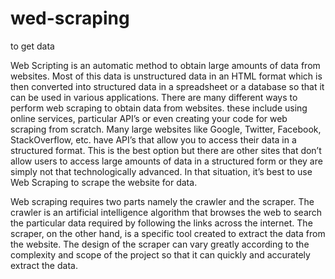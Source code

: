 # wed-scraping
to get data

Web Scripting is an automatic method to obtain large amounts of data from websites. Most of this data is unstructured data in an HTML format which is then converted into structured data in a spreadsheet or a database so that it can be used in various applications. There are many different ways to perform web scraping to obtain data from websites. these include using online services, particular API’s or even creating your code for web scraping from scratch. Many large websites like Google, Twitter, Facebook, StackOverflow, etc. have API’s that allow you to access their data in a structured format. This is the best option but there are other sites that don’t allow users to access large amounts of data in a structured form or they are simply not that technologically advanced. In that situation, it’s best to use Web Scraping to scrape the website for data.

Web scraping requires two parts namely the crawler and the scraper. The crawler is an artificial intelligence algorithm that browses the web to search the particular data required by following the links across the internet. The scraper, on the other hand, is a specific tool created to extract the data from the website. The design of the scraper can vary greatly according to the complexity and scope of the project so that it can quickly and accurately extract the data.

